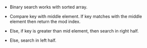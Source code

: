 - Binary search works with sorted array.

- Compare key with middle element. If key matches with the middle element then return the mod index.

- Else, if key is greater than mid element, then search in right half.

- Else, search in left half. 